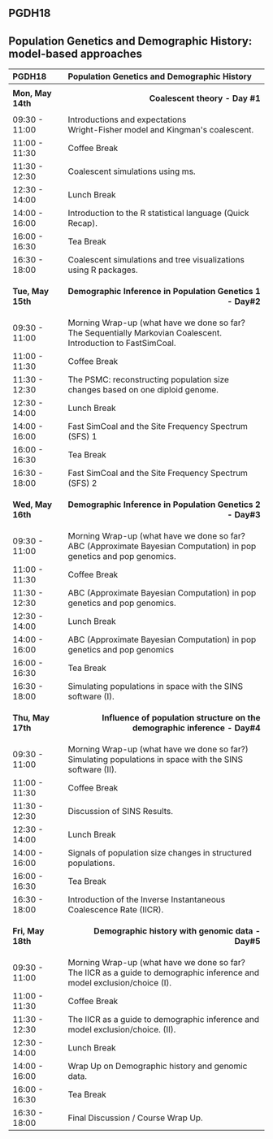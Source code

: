 ## PGDH18
## Population Genetics and Demographic History: model-based approaches

|PGDH18 | Population Genetics and Demographic History |
|:-------|:---------------------------------------------|
| **Mon, May 14th** | <p style="text-align:right">**Coalescent theory - Day #1**</p> |
| 09:30 - 11:00 | Introductions and expectations <br /> Wright-Fisher model and Kingman's coalescent. |
| 11:00 - 11:30	| Coffee Break |
|11:30 - 12:30 | Coalescent simulations using ms.|
|12:30 - 14:00 |	Lunch Break |
|14:00 - 16:00 |Introduction to the R statistical language (Quick Recap).|
|16:00 - 16:30 | Tea Break |
|16:30 - 18:00 |Coalescent simulations and tree visualizations using R packages. |
| **Tue, May 15th** | <p style="text-align:right">**Demographic Inference in Population Genetics 1 - Day#2**</p> |
|09:30 - 11:00 |	Morning Wrap-up (what have we done so far? <br /> The Sequentially Markovian Coalescent. Introduction to FastSimCoal.|
|11:00 - 11:30 | Coffee Break |
|11:30 - 12:30 | The PSMC: reconstructing population size changes based on one diploid genome.|
|12:30 - 14:00 | Lunch Break |
|14:00 - 16:00 | Fast SimCoal and the Site Frequency Spectrum (SFS) 1 |
|16:00 - 16:30 |	Tea Break |
|16:30 - 18:00 | Fast SimCoal and the Site Frequency Spectrum (SFS) 2 |
| **Wed, May 16th** | <p style="text-align:right">**Demographic Inference in Population Genetics 2 - Day#3** </p>|
|09:30 - 11:00 | Morning Wrap-up (what have we done so far? <br /> ABC (Approximate Bayesian Computation) in pop genetics and pop genomics.|
|11:00 - 11:30 | Coffee Break |
|11:30 - 12:30 | ABC (Approximate Bayesian Computation) in pop genetics and pop genomics.|
|12:30 - 14:00 | Lunch Break |
|14:00 - 16:00 | ABC (Approximate Bayesian Computation) in pop genetics and pop genomics |
|16:00 - 16:30 | Tea Break |
|16:30 - 18:00 | Simulating populations in space with the SINS software (I). |
| **Thu, May 17th** | <p style="text-align:right">**Influence of population structure on the demographic inference - Day#4** </p>|
|09:30 - 11:00 | Morning Wrap-up (what have we done so far?) <br /> Simulating populations in space with the SINS software (II).|
|11:00 - 11:30 | Coffee Break |
|11:30 - 12:30 | Discussion of SINS Results. |
|12:30 - 14:00 | Lunch Break |
|14:00 - 16:00 | Signals of population size changes in structured populations.|
|16:00 - 16:30 | Tea Break |
|16:30 - 18:00 | Introduction of the Inverse Instantaneous Coalescence Rate (IICR).|
| **Fri, May 18th** | <p style="text-align:right">**Demographic history with genomic data - Day#5** </p>|
|09:30 - 11:00 | Morning Wrap-up (what have we done so far? <br /> The IICR as a guide to demographic inference and model exclusion/choice (I).|
|11:00 - 11:30 | Coffee Break |
|11:30 - 12:30 | The IICR as a guide to demographic inference and model exclusion/choice. (II).|
|12:30 - 14:00 | Lunch Break|
|14:00 - 16:00 | Wrap Up on Demographic history and genomic data.|
|16:00 - 16:30 | Tea Break |
|16:30 - 18:00 | Final Discussion / Course Wrap Up.|

